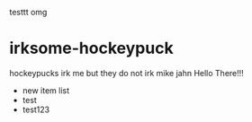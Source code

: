 testtt
omg
# irksome-hockeypuck
hockeypucks irk me but they do not irk mike jahn
Hello There!!!
* new item list
* test
* test123
